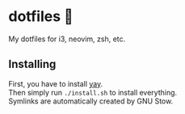 # dotfiles :tada:

My dotfiles for i3, neovim, zsh, etc.

## Installing

First, you have to install [yay](https://github.com/Jguer/yay#installation).  
Then simply run `./install.sh` to install everything.  
Symlinks are automatically created by GNU Stow.

